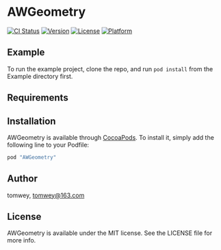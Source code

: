 # AWGeometry

[![CI Status](http://img.shields.io/travis/tomwey/AWGeometry.svg?style=flat)](https://travis-ci.org/tomwey/AWGeometry)
[![Version](https://img.shields.io/cocoapods/v/AWGeometry.svg?style=flat)](http://cocoapods.org/pods/AWGeometry)
[![License](https://img.shields.io/cocoapods/l/AWGeometry.svg?style=flat)](http://cocoapods.org/pods/AWGeometry)
[![Platform](https://img.shields.io/cocoapods/p/AWGeometry.svg?style=flat)](http://cocoapods.org/pods/AWGeometry)

## Example

To run the example project, clone the repo, and run `pod install` from the Example directory first.

## Requirements

## Installation

AWGeometry is available through [CocoaPods](http://cocoapods.org). To install
it, simply add the following line to your Podfile:

```ruby
pod "AWGeometry"
```

## Author

tomwey, tomwey@163.com

## License

AWGeometry is available under the MIT license. See the LICENSE file for more info.
